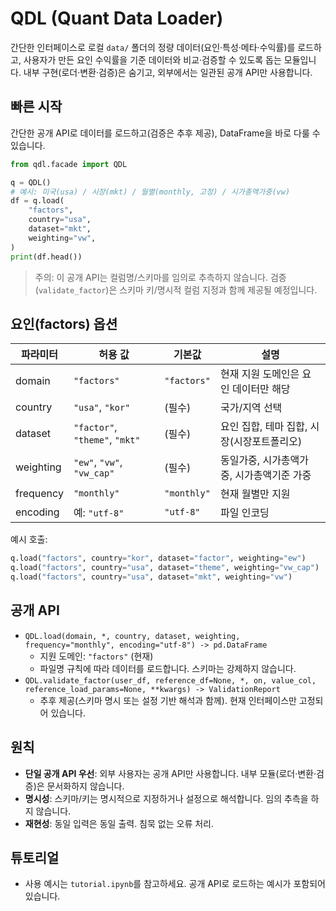 # QDL (Quant Data Loader)

간단한 인터페이스로 로컬 `data/` 폴더의 정량 데이터(요인·특성·메타·수익률)를 로드하고, 사용자가 만든 요인 수익률을 기준 데이터와 비교·검증할 수 있도록 돕는 모듈입니다. 내부 구현(로더·변환·검증)은 숨기고, 외부에서는 일관된 공개 API만 사용합니다.


## 빠른 시작

간단한 공개 API로 데이터를 로드하고(검증은 추후 제공), DataFrame을 바로 다룰 수 있습니다.

```python
from qdl.facade import QDL

q = QDL()
# 예시: 미국(usa) / 시장(mkt) / 월별(monthly, 고정) / 시가총액가중(vw)
df = q.load(
    "factors",
    country="usa",
    dataset="mkt",
    weighting="vw",
)
print(df.head())
```

> 주의: 이 공개 API는 컬럼명/스키마를 임의로 추측하지 않습니다. 검증(`validate_factor`)은 스키마 키/명시적 컬럼 지정과 함께 제공될 예정입니다.

## 요인(factors) 옵션

| 파라미터 | 허용 값 | 기본값 | 설명 |
|---|---|---|---|
| domain | `"factors"` | `"factors"` | 현재 지원 도메인은 요인 데이터만 해당 |
| country | `"usa"`, `"kor"` | (필수) | 국가/지역 선택 |
| dataset | `"factor"`, `"theme"`, `"mkt"` | (필수) | 요인 집합, 테마 집합, 시장(시장포트폴리오) |
| weighting | `"ew"`, `"vw"`, `"vw_cap"` | (필수) | 동일가중, 시가총액가중, 시가총액기준 가중 |
| frequency | `"monthly"` | `"monthly"` | 현재 월별만 지원 |
| encoding | 예: `"utf-8"` | `"utf-8"` | 파일 인코딩 |

예시 호출:

```python
q.load("factors", country="kor", dataset="factor", weighting="ew")
q.load("factors", country="usa", dataset="theme", weighting="vw_cap")
q.load("factors", country="usa", dataset="mkt", weighting="vw")
```

## 공개 API

- `QDL.load(domain, *, country, dataset, weighting, frequency="monthly", encoding="utf-8") -> pd.DataFrame`
  - 지원 도메인: `"factors"` (현재)
  - 파일명 규칙에 따라 데이터를 로드합니다. 스키마는 강제하지 않습니다.
- `QDL.validate_factor(user_df, reference_df=None, *, on, value_col, reference_load_params=None, **kwargs) -> ValidationReport`
  - 추후 제공(스키마 명시 또는 설정 기반 해석과 함께). 현재 인터페이스만 고정되어 있습니다.

## 원칙

- **단일 공개 API 우선**: 외부 사용자는 공개 API만 사용합니다. 내부 모듈(로더·변환·검증)은 문서화하지 않습니다.
- **명시성**: 스키마/키는 명시적으로 지정하거나 설정으로 해석합니다. 임의 추측을 하지 않습니다.
- **재현성**: 동일 입력은 동일 출력. 침묵 없는 오류 처리.

## 튜토리얼

- 사용 예시는 `tutorial.ipynb`를 참고하세요. 공개 API로 로드하는 예시가 포함되어 있습니다.

